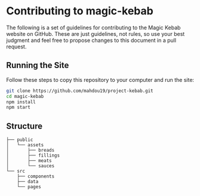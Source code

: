 # Contributing to magic-kebab

The following is a set of guidelines for contributing to the Magic Kebab website
on GitHub. These are just guidelines, not rules, so use your best judgment and
feel free to propose changes to this document in a pull request.

## Running the Site

Follow these steps to copy this repository to your computer and run the site:

```bash
git clone https://github.com/mahdou19/project-kebab.git
cd magic-kebab
npm install
npm start
```

## Structure

```
├── public
│   └── assets
│       ├── breads
│       ├── fillings
│       ├── meats
│       └── sauces
└── src
    ├── components
    ├── data
    └── pages
```
